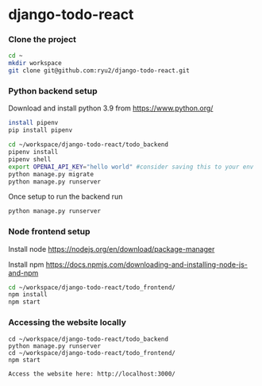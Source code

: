 # django-todo-react

### Clone the project

```bash
cd ~
mkdir workspace 
git clone git@github.com:ryu2/django-todo-react.git
```

### Python backend setup

Download and install python 3.9 from https://www.python.org/
```bash
install pipenv
pip install pipenv

cd ~/workspace/django-todo-react/todo_backend
pipenv install
pipenv shell
export OPENAI_API_KEY="hello world" #consider saving this to your env 
python manage.py migrate
python manage.py runserver
```

Once setup to run the backend run 
```bash
python manage.py runserver
```

### Node frontend setup
Install node https://nodejs.org/en/download/package-manager

Install npm https://docs.npmjs.com/downloading-and-installing-node-js-and-npm
```bash
cd ~/workspace/django-todo-react/todo_frontend/
npm install 
npm start
```

### Accessing the website locally 

```
cd ~/workspace/django-todo-react/todo_backend
python manage.py runserver
cd ~/workspace/django-todo-react/todo_frontend/
npm start
```
```
Access the website here: http://localhost:3000/
```
